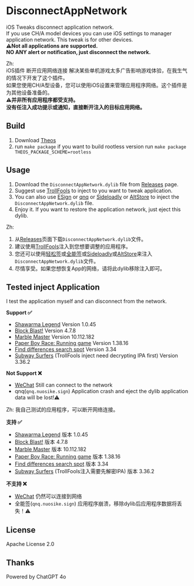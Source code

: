 # DisconnectAppNetwork
iOS Tweaks disconnect application network.  
If you use CH/A model devices you can use iOS settings to manager application network. This tweak is for other devices.  
**⚠️Not all applications are supported.**  
**NO ANY alert or notification, just disconnect the network.**

Zh:  
iOS插件 断开应用网络连接
解决某些单机游戏太多广告影响游戏体验，在我生气的情况下开发了这个插件。  
如果您使用CH/A型设备，您可以使用iOS设置来管理应用程序网络。这个插件是为其他设备准备的。  
**⚠️并非所有应用程序都受支持。**  
**没有任注入成功提示或通知，直接断开注入的目标应用网络。**  

## Build
1. Download [Theos](https://theos.dev/)
2. run `make package` if you want to build rootless version run `make package THEOS_PACKAGE_SCHEME=rootless`

## Usage
1. Download the `DisconnectAppNetwork.dylib` file from [Releases](https://github.com/DevelopCubeLab/DisconnectAppNetwork/releases) page.
2. Suggest use [TrollFools](https://github.com/Lessica/TrollFools) to inject to you want to tweak application.
3. You can also use [ESign](https://esign.yyyue.xyz/) or [qnq](https://sign.drnrt8.cn/sign/) or [Sideloadly](https://sideloadly.io/) or [AltStore](https://altstore.io/) to inject the `DisconnectAppNetwork.dylib` file.
4. Enjoy it. If you want to restore the application network, just eject this dylib.

Zh:  
1. 从[Releases](https://github.com/DevelopCubeLab/DisconnectAppNetwork/releases)页面下载`DisconnectAppNetwork.dylib`文件。
2. 建议使用[TrollFools](https://github.com)注入到您想要调整的应用程序。
3. 您还可以使用[轻松签](https://esign.yyyue.xyz/)或[全能签](https://sign.drnrt8.cn/sign/)或[Sideloadly](https://sideloadly.io/)或[AltStore](https://altstore.io/)来注入`DisconnectAppNetwork.dylib`文件。
4. 尽情享受。如果您想恢复App的网络，请将此dylib移除注入即可。

## Tested inject Application
I test the application myself and can disconnect from the network.  

**Support ✅**
- [Shawarma Legend](https://apps.apple.com/app/id6479530421) Version 1.0.45
- [Block Blast!](https://apps.apple.com/app/id1617391485) Version 4.7.8
- [Marble Master](https://apps.apple.com/app/id1573755134) Version 10.112.182
- [Paper Boy Race: Running game](https://apps.apple.com/app/id1487826356) Version 1.38.16
- [Find differences search spot](https://apps.apple.com/app/id1579287385) Version 3.34
- [Subway Surfers](https://apps.apple.com/app/id512939461) (TrollFools inject need decrypting IPA first) Version 3.36.2

**Not Support ❌**
- [WeChat](https://apps.apple.com/app/id414478124) Still can connect to the network
- qnq(`qnq.nuosike.sign`) Application crash and eject the dylib application data will be lost!⚠️

Zh:
我自己测试的应用程序，可以断开网络连接。  

**支持 ✅**
- [Shawarma Legend](https://apps.apple.com/app/id6479530421) 版本 1.0.45
- [Block Blast!](https://apps.apple.com/app/id1617391485) 版本 4.7.8
- [Marble Master](https://apps.apple.com/app/id1573755134) 版本 10.112.182
- [Paper Boy Race: Running game](https://apps.apple.com/app/id1487826356) 版本 1.38.16
- [Find differences search spot](https://apps.apple.com/app/id1579287385) 版本 3.34
- [Subway Surfers](https://apps.apple.com/app/id512939461) (TrollFools注入需要先解密IPA) 版本 3.36.2

**不支持 ❌**
- [WeChat](https://apps.apple.com/app/id414478124) 仍然可以连接到网络
- 全能签(`qnq.nuosike.sign`) 应用程序崩溃，移除dylib后应用程序数据将丢失！⚠️

## License
Apache License 2.0

## Thanks
Powered by ChatGPT 4o
